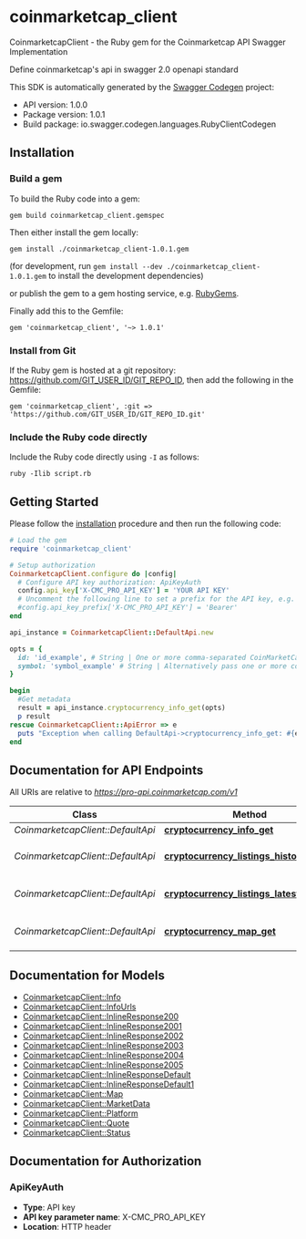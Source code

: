 # coinmarketcap_client

CoinmarketcapClient - the Ruby gem for the Coinmarketcap API Swagger Implementation

Define coinmarketcap's api in swagger 2.0 openapi standard

This SDK is automatically generated by the [Swagger Codegen](https://github.com/swagger-api/swagger-codegen) project:

- API version: 1.0.0
- Package version: 1.0.1
- Build package: io.swagger.codegen.languages.RubyClientCodegen

## Installation

### Build a gem

To build the Ruby code into a gem:

```shell
gem build coinmarketcap_client.gemspec
```

Then either install the gem locally:

```shell
gem install ./coinmarketcap_client-1.0.1.gem
```
(for development, run `gem install --dev ./coinmarketcap_client-1.0.1.gem` to install the development dependencies)

or publish the gem to a gem hosting service, e.g. [RubyGems](https://rubygems.org/).

Finally add this to the Gemfile:

    gem 'coinmarketcap_client', '~> 1.0.1'

### Install from Git

If the Ruby gem is hosted at a git repository: https://github.com/GIT_USER_ID/GIT_REPO_ID, then add the following in the Gemfile:

    gem 'coinmarketcap_client', :git => 'https://github.com/GIT_USER_ID/GIT_REPO_ID.git'

### Include the Ruby code directly

Include the Ruby code directly using `-I` as follows:

```shell
ruby -Ilib script.rb
```

## Getting Started

Please follow the [installation](#installation) procedure and then run the following code:
```ruby
# Load the gem
require 'coinmarketcap_client'

# Setup authorization
CoinmarketcapClient.configure do |config|
  # Configure API key authorization: ApiKeyAuth
  config.api_key['X-CMC_PRO_API_KEY'] = 'YOUR API KEY'
  # Uncomment the following line to set a prefix for the API key, e.g. 'Bearer' (defaults to nil)
  #config.api_key_prefix['X-CMC_PRO_API_KEY'] = 'Bearer'
end

api_instance = CoinmarketcapClient::DefaultApi.new

opts = { 
  id: 'id_example', # String | One or more comma-separated CoinMarketCap cryptocurrency IDs. Example: \"1,2\"
  symbol: 'symbol_example' # String | Alternatively pass one or more comma-separated cryptocurrency symbols. Example: \"BTC,ETH\". At least one \"id\" or \"symbol\" is required.
}

begin
  #Get metadata
  result = api_instance.cryptocurrency_info_get(opts)
  p result
rescue CoinmarketcapClient::ApiError => e
  puts "Exception when calling DefaultApi->cryptocurrency_info_get: #{e}"
end

```

## Documentation for API Endpoints

All URIs are relative to *https://pro-api.coinmarketcap.com/v1*

Class | Method | HTTP request | Description
------------ | ------------- | ------------- | -------------
*CoinmarketcapClient::DefaultApi* | [**cryptocurrency_info_get**](docs/DefaultApi.md#cryptocurrency_info_get) | **GET** /cryptocurrency/info | Get metadata
*CoinmarketcapClient::DefaultApi* | [**cryptocurrency_listings_historical_get**](docs/DefaultApi.md#cryptocurrency_listings_historical_get) | **GET** /cryptocurrency/listings/historical | List all cryptocurrencies (historical)
*CoinmarketcapClient::DefaultApi* | [**cryptocurrency_listings_latest_get**](docs/DefaultApi.md#cryptocurrency_listings_latest_get) | **GET** /cryptocurrency/listings/latest | List all cryptocurrencies (latest)
*CoinmarketcapClient::DefaultApi* | [**cryptocurrency_map_get**](docs/DefaultApi.md#cryptocurrency_map_get) | **GET** /cryptocurrency/map | Get CoinMarketCap ID map


## Documentation for Models

 - [CoinmarketcapClient::Info](docs/Info.md)
 - [CoinmarketcapClient::InfoUrls](docs/InfoUrls.md)
 - [CoinmarketcapClient::InlineResponse200](docs/InlineResponse200.md)
 - [CoinmarketcapClient::InlineResponse2001](docs/InlineResponse2001.md)
 - [CoinmarketcapClient::InlineResponse2002](docs/InlineResponse2002.md)
 - [CoinmarketcapClient::InlineResponse2003](docs/InlineResponse2003.md)
 - [CoinmarketcapClient::InlineResponse2004](docs/InlineResponse2004.md)
 - [CoinmarketcapClient::InlineResponse2005](docs/InlineResponse2005.md)
 - [CoinmarketcapClient::InlineResponseDefault](docs/InlineResponseDefault.md)
 - [CoinmarketcapClient::InlineResponseDefault1](docs/InlineResponseDefault1.md)
 - [CoinmarketcapClient::Map](docs/Map.md)
 - [CoinmarketcapClient::MarketData](docs/MarketData.md)
 - [CoinmarketcapClient::Platform](docs/Platform.md)
 - [CoinmarketcapClient::Quote](docs/Quote.md)
 - [CoinmarketcapClient::Status](docs/Status.md)


## Documentation for Authorization


### ApiKeyAuth

- **Type**: API key
- **API key parameter name**: X-CMC_PRO_API_KEY
- **Location**: HTTP header

